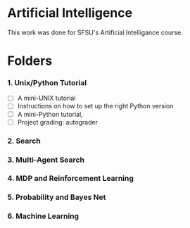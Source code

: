 # **Artificial Intelligence**
This work was done for SFSU's Artificial Intelligance course.

# Folders
### 1. Unix/Python Tutorial

- [ ] A mini-UNIX tutorial
- [ ] Instructions on how to set up the right Python version
- [ ] A mini-Python tutorial,
- [ ] Project grading: autograder

### 2. Search

### 3. Multi-Agent Search

### 4. MDP and Reinforcement Learning

### 5. Probability and Bayes Net

### 6. Machine Learning
